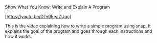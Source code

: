 Show What You Know: Write and Explain A Program

[https://youtu.be/DTv0EeaZUqo]

This is the video explaining how to write a simple program using snap.
It explains the goal of the program and goes through each instructions and how it works.
